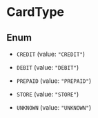 

# CardType

## Enum


* `CREDIT` (value: `"CREDIT"`)

* `DEBIT` (value: `"DEBIT"`)

* `PREPAID` (value: `"PREPAID"`)

* `STORE` (value: `"STORE"`)

* `UNKNOWN` (value: `"UNKNOWN"`)



